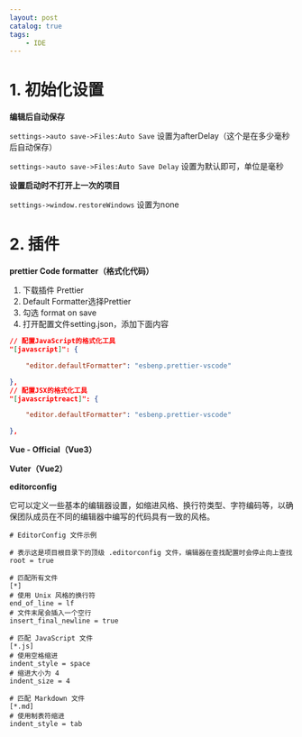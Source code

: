 ```yaml
---
layout: post   	
catalog: true 	
tags:
    - IDE
---
```

# 1. 初始化设置

**编辑后自动保存**

`settings->auto save->Files:Auto Save`  设置为afterDelay（这个是在多少毫秒后自动保存）

`settings->auto save->Files:Auto Save Delay` 设置为默认即可，单位是毫秒

**设置启动时不打开上一次的项目**

`settings->window.restoreWindows`  设置为none
# 2. 插件

**prettier Code formatter（格式化代码）**

1. 下载插件 Prettier
2. Default Formatter选择Prettier
3. 勾选 format on save
4. 打开配置文件setting.json，添加下面内容

```json
// 配置JavaScript的格式化工具
"[javascript]": {

    "editor.defaultFormatter": "esbenp.prettier-vscode"

},
// 配置JSX的格式化工具
"[javascriptreact]": {

    "editor.defaultFormatter": "esbenp.prettier-vscode"

},
```

**Vue - Official（Vue3）**


**Vuter（Vue2）**

**editorconfig**

它可以定义一些基本的编辑器设置，如缩进风格、换行符类型、字符编码等，以确保团队成员在不同的编辑器中编写的代码具有一致的风格。

```
# EditorConfig 文件示例

# 表示这是项目根目录下的顶级 .editorconfig 文件，编辑器在查找配置时会停止向上查找
root = true

# 匹配所有文件
[*]
# 使用 Unix 风格的换行符
end_of_line = lf
# 文件末尾会插入一个空行
insert_final_newline = true

# 匹配 JavaScript 文件
[*.js]
# 使用空格缩进
indent_style = space
# 缩进大小为 4
indent_size = 4

# 匹配 Markdown 文件
[*.md]
# 使用制表符缩进
indent_style = tab
```